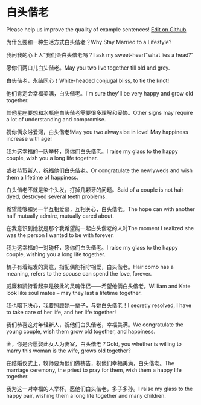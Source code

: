 # 白头偕老

Please help us improve the quality of example sentences! [Edit on Github](https://github.com/jiyushe/jiyu-example-sentence-source/blob/main/chinese/baitouxielao.md)

<p><span class="chinese">为什么要和一种生活方式白头偕老？</span><span class="english">Why Stay Married to a Lifestyle?</span></p>

<p><span class="chinese">我问我的心上人“我们会白头偕老吗？</span><span class="english">I ask my sweet-heart"what lies a head?"</span></p>

<p><span class="chinese">愿你们两口儿白头偕老。</span><span class="english">May you two live together till old and grey.</span></p>

<p><span class="chinese">白头偕老，永结同心！</span><span class="english">White-headed conjugal bliss, to tie the knot!</span></p>

<p><span class="chinese">他们肯定会幸福美满，白头偕老。</span><span class="english">I'm sure they'll be very happy and grow old together.</span></p>

<p><span class="chinese">其他星座要想和水瓶座白头偕老需要很多理解和妥协。</span><span class="english">Other signs may require a lot of understanding and compromise.</span></p>

<p><span class="chinese">祝你俩永浴爱河，白头偕老!</span><span class="english">May you two always be in love! May happiness increase with age!</span></p>

<p><span class="chinese">我为这幸福的一队举杯，愿你们白头偕老。</span><span class="english">I raise my glass to the happy couple, wish you a long life together.</span></p>

<p><span class="chinese">或者恭贺新人，祝福他们白头偕老。</span><span class="english">Or congratulate the newlyweds and wish them a lifetime of happiness.</span></p>

<p><span class="chinese">白头偕老不就是染个头发，打掉几颗牙的问题。</span><span class="english">Said of a couple is not hair dyed, destroyed several teeth problems.</span></p>

<p><span class="chinese">希望能够和另一半互相爱慕，互相关心，白头偕老。</span><span class="english">The hope can with another half mutually admire, mutually cared about.</span></p>

<p><span class="chinese">在我意识到她就是那个我希望能一起白头偕老的人时</span><span class="english">The moment I realized she was the person I wanted to be with forever.</span></p>

<p><span class="chinese">我为这幸福的一对碰杯，愿你们白头偕老。</span><span class="english">I raise my glass to the happy couple, wishing you a long life together.</span></p>

<p><span class="chinese">梳子有着结发的寓意，指配偶能相守相爱，白头偕老。</span><span class="english">Hair comb has a meaning, refers to the spouse can spend the love, forever.</span></p>

<p><span class="chinese">威廉和凯特看起来是彼此的灵魂伴侣——希望他俩白头偕老。</span><span class="english">William and Kate look like soul mates – may they last a lifetime together.</span></p>

<p><span class="chinese">我也暗下决心，我要照顾她一辈子，与她白头偕老！</span><span class="english">I secretly resolved, I have to take care of her life, and her life together!</span></p>

<p><span class="chinese">我们恭喜这对年轻新人，祝他们白头偕老，幸福美满。</span><span class="english">We congratulate the young couple, wish them grow old together, and happiness.</span></p>

<p><span class="chinese">金，你是否愿娶此女人为妻室，白头偕老？</span><span class="english">Gold, you whether is willing to marry this woman is the wife, grows old together?</span></p>

<p><span class="chinese">在结婚仪式上，牧师要为他们做祷告，祝他们幸福美满，白头偕老。</span><span class="english">The marriage ceremony, the priest to pray for them, wish them a happy life together.</span></p>

<p><span class="chinese">我为这一对幸福的人举杯，愿他们白头偕老，多子多孙。</span><span class="english">I raise my glass to the happy pair, wishing them a long life together and many children.</span></p>

